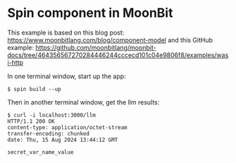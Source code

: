 # Spin component in MoonBit

This example is based on this blog post: https://www.moonbitlang.com/blog/component-model
and this GitHub example: https://github.com/moonbitlang/moonbit-docs/tree/464356567270284446244cccecd101c04e9806f8/examples/wasi-http

In one terminal window, start up the app:

```shell
$ spin build --up
```

Then in another terminal window, get the llm results:

```shell
$ curl -i localhost:3000/llm
HTTP/1.1 200 OK
content-type: application/octet-stream
transfer-encoding: chunked
date: Thu, 15 Aug 2024 13:44:12 GMT

secret_var_name_value
```
